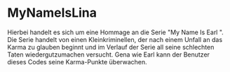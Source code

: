 # MyNameIsLina
Hierbei handelt es sich um eine Hommage an die Serie "My Name Is Earl ". Die Serie handelt von einen Kleinkriminellen, der nach einem Unfall an das Karma zu glauben beginnt und im Verlauf der Serie all seine schlechten Taten wiedergutzumachen versucht.  Gena wie Earl kann der Benutzer dieses  Codes seine Karma-Punkte überwachen. 
